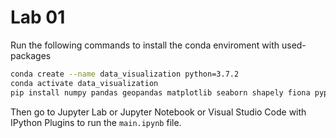 # Lab 01

Run the following commands to install the conda enviroment with used-packages
```bash
conda create --name data_visualization python=3.7.2
conda activate data_visualization
pip install numpy pandas geopandas matplotlib seaborn shapely fiona pyproj rtree geopy mapclassify pycountry ipykernel jupyter jupyterlab


```
Then go to Jupyter Lab or Jupyter Notebook or Visual Studio Code with IPython Plugins to run the `main.ipynb` file.

